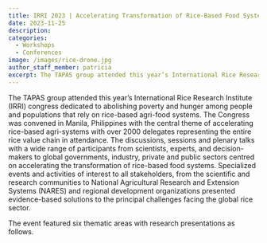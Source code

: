 ```yaml
---
title: IRRI 2023 | Accelerating Transformation of Rice-Based Food Systems from Gene to Globe.
date: 2023-11-25
description:
categories:
  - Workshops
  - Conferences
image: /images/rice-drone.jpg
author_staff_member: patricia
excerpt: The TAPAS group attended this year’s International Rice Research Institute (IRRI) congress dedicated to abolishing poverty and hunger among people and populations that rely on rice-based agri-food systems.
---
```


The TAPAS group attended this year’s International Rice Research Institute (IRRI) congress dedicated to abolishing poverty and hunger among people and populations that rely on rice-based agri-food systems. The Congress was convened in Manila, Philippines with the central theme of accelerating rice-based agri-systems with over 2000 delegates representing the entire rice value chain in attendance. The discussions, sessions and plenary talks with a wide range of participants from scientists, experts, and decision-makers to global governments, industry, private and public sectors centred on accelerating the transformation of rice-based food systems. Specialized events and activities of interest to all stakeholders, from the scientific and research communities to National Agricultural Research and Extension Systems (NARES) and regional development organizations presented evidence-based solutions to the principal challenges facing the global rice sector.

The event featured six thematic areas with research presentations as follows.

